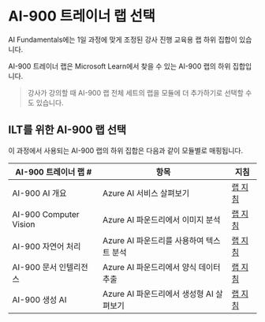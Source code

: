 # AI-900 트레이너 랩 선택

AI Fundamentals에는 1일 과정에 맞게 조정된 강사 진행 교육용 랩 하위 집합이 있습니다.

AI-900 트레이너 랩은 Microsoft Learn에서 찾을 수 있는 AI-900 랩의 하위 집합입니다.

> 강사가 강의할 때 AI-900 랩 전체 세트의 랩을 모듈에 더 추가하기로 선택할 수도 있습니다.

## ILT를 위한 AI-900 랩 선택

이 과정에서 사용되는 AI-900 랩의 하위 집합은 다음과 같이 모듈별로 매핑됩니다. 

| AI-900 트레이너 랩 # | 항목 | 지침 |
| --- | --- | --- |
| AI-900 AI 개요 | Azure AI 서비스 살펴보기 | [랩 지침](https://go.microsoft.com/fwlink/?linkid=2250253) |
| AI-900 Computer Vision | Azure AI 파운드리에서 이미지 분석 | [랩 지침](https://go.microsoft.com/fwlink/?linkid=2250145) |
| AI-900 자연어 처리 | Azure AI 파운드리를 사용하여 텍스트 분석 | [랩 지침](https://go.microsoft.com/fwlink/?linkid=2250314) |
| AI-900 문서 인텔리전스 | Azure AI 파운드리에서 양식 데이터 추출 | [랩 지침](https://go.microsoft.com/fwlink/?linkid=2250315) |
| AI-900 생성 AI | Azure AI 파운드리에서 생성형 AI 살펴보기 | [랩 지침](https://go.microsoft.com/fwlink/?linkid=2249955) |


